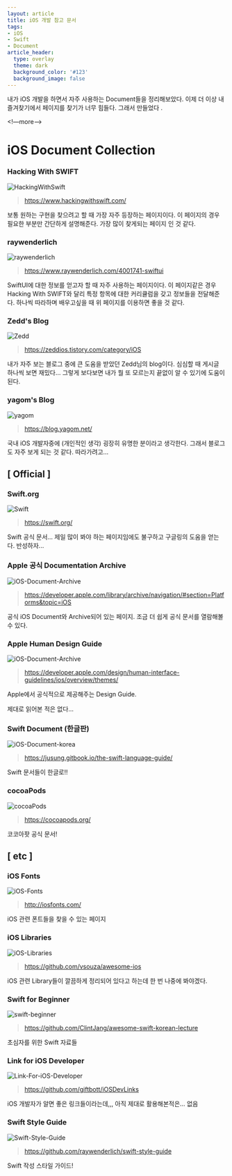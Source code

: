 ```yaml
---
layout: article
title: iOS 개발 참고 문서
tags:
- iOS
- Swift
- Document
article_header:
  type: overlay
  theme: dark
  background_color: '#123'
  background_image: false
---
```


내가 iOS 개발을 하면서 자주 사용하는 Document들을 정리해보았다. 이제 더 이상 내 즐겨찾기에서 페이지를 찾기가 너무 힘들다. 그래서 만들었다 .

<!—more—>

# iOS Document Collection



### Hacking With SWIFT

![HackingWithSwift](../img/iOS-Document-Collection/HackingWithSWIFT.png)

> <https://www.hackingwithswift.com/>

보통 원하는 구현을 찾으려고 할 때 가장 자주 등장하는 페이지이다. 이 페이지의 경우 필요한 부분만 간단하게 설명해준다. 가장 많이 찾게되는 페이지 인 것 같다.



### raywenderlich

![raywenderlich](../img/iOS-Document-Collection/raywenderlich.png)

> <https://www.raywenderlich.com/4001741-swiftui>

SwiftUI에 대한 정보를 얻고자 할 때 자주 사용하는 페이지이다. 이 페이지같은 경우 Hacking With SWIFT와 달리 특정 항목에 대한 커리큘럼을 갖고 정보들을 전달해준다. 하나씩 따라하며 배우고싶을 때 위 페이지를 이용하면 좋을 것 같다. 





### Zedd's Blog

![Zedd](../img/iOS-Document-Collection/Zedd.png)

> <https://zeddios.tistory.com/category/iOS>

내가 자주 보는 블로그 중에 큰 도움을 받았던 Zedd님의 blog이다. 심심할 때 게시글 하나씩 보면 재밌다… 그렇게 보다보면 내가 뭘 또 모르는지 끝없이 알 수 있기에 도움이 된다. 



### yagom's Blog

![yagom](../img/iOS-Document-Collection/yagom.png)

> <https://blog.yagom.net/>

국내 iOS 개발자중에 (개인적인 생각) 굉장히 유명한 분이라고 생각한다. 그래서 블로그도 자주 보게 되는 것 같다. 따라가려고… 







## [ Official ] 

### Swift.org

![Swift](../img/iOS-Document-Collection/Swift.png)

> <https://swift.org/>

Swift 공식 문서… 제일 많이 봐야 하는 페이지임에도 불구하고 구글링의 도움을 얻는다. 반성하자...



### Apple 공식 Documentation Archive

![iOS-Document-Archive](../img/iOS-Document-Collection/iOS-Document-Archive.png)

> <https://developer.apple.com/library/archive/navigation/#section=Platforms&topic=iOS>

공식 iOS Document와 Archive되어 있는 페이지. 조금 더 쉽게 공식 문서를 열람해볼 수 있다. 



### Apple Human Design Guide

![iOS-Document-Archive](../img/iOS-Document-Collection/iOS-Document-Archive.png)

> <https://developer.apple.com/design/human-interface-guidelines/ios/overview/themes/>

Apple에서 공식적으로 제공해주는 Design Guide. 

제대로 읽어본 적은 없다… 



### Swift Document (한글판)

![iOS-Document-korea](../img/iOS-Document-Collection/iOS-Document-korea.png)

> <https://jusung.gitbook.io/the-swift-language-guide/>

Swift 문서들이 한글로!!



### cocoaPods

![cocoaPods](../img/iOS-Document-Collection/cocoaPods.png)

> <https://cocoapods.org/>

코코아팟 공식 문서! 







## [ etc ]



### iOS Fonts

![iOS-Fonts](../img/iOS-Document-Collection/iOS-Fonts.png)

> <http://iosfonts.com/>

iOS 관련 폰트들을 찾을 수 있는 페이지 



### iOS Libraries

![iOS-Libraries](../img/iOS-Document-Collection/iOS-Libraries.png)

> <https://github.com/vsouza/awesome-ios>

iOS 관련 Library들이 깔끔하게 정리되어 있다고 하는데 한 번 나중에 봐야겠다. 



### Swift for Beginner

![swift-beginner](../img/iOS-Document-Collection/swift-beginner.png)

> <https://github.com/ClintJang/awesome-swift-korean-lecture>

초심자를 위한 Swift 자료들



### Link for iOS Developer

![Link-For-iOS-Developer](../img/iOS-Document-Collection/Link-For-iOS-Developer.png)

> <https://github.com/giftbott/iOSDevLinks>

iOS 개발자가 알면 좋은 링크들이라는데,,, 아직 제대로 활용해본적은… 없음 



### Swift Style Guide

![Swift-Style-Guide](../img/iOS-Document-Collection/Swift-Style-Guide.png)

> <https://github.com/raywenderlich/swift-style-guide>

Swift 작성 스타일 가이드! 















